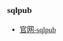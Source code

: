 <span  style="font-family: Simsun,serif; font-size: 17px; ">

### sqlpub

- [官网-sqlpub](https://sqlpub.com/#/)


</span>